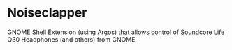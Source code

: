 # Noiseclapper
GNOME Shell Extension (using Argos) that allows control of Soundcore Life Q30 Headphones (and others) from GNOME
